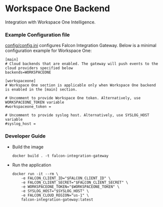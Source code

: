 # Workspace One Backend

Integration with Workspace One Intelligence.

### Example Configuration file

[config/config.ini](https://github.com/CrowdStrike/falcon-integration-gateway/blob/main/config/config.ini) configures Falcon Integration Gateway. Below is a minimal configuration example for Workspace One:
```
[main]
# Cloud backends that are enabled. The gateway will push events to the cloud providers specified below
backends=WORKSPACEONE

[workspaceone]
# Workspace One section is applicable only when Workspace One backend is enabled in the [main] section.

# Uncomment to provide Workspace One token. Alternatively, use WORKSPACEONE_TOKEN variable
#workspaceone_token = 

# Uncomment to provide syslog host. Alternatively, use SYSLOG_HOST variable
#syslog_host = 

```

### Developer Guide

 - Build the image
   ```
   docker build . -t falcon-integration-gateway
   ```
 - Run the application
   ```
   docker run -it --rm \
       -e FALCON_CLIENT_ID="$FALCON_CLIENT_ID" \
       -e FALCON_CLIENT_SECRET="$FALCON_CLIENT_SECRET" \
       -e WORKSPACEONE_TOKEN="$WORKSPACEONE_TOKEN" \
       -e SYSLOG_HOST="$SYSLOG_HOST" \
       -e FALCON_CLOUD_REGION="us-1" \
       falcon-integration-gateway:latest
   ```